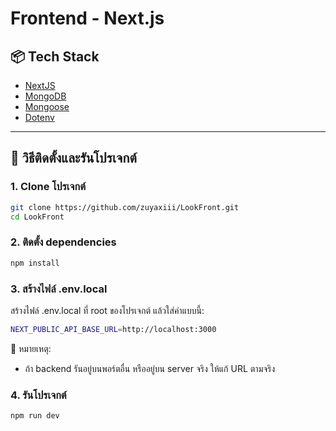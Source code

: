 # Frontend - Next.js

## 📦 Tech Stack
- [NextJS](https://nextjs.org)
- [MongoDB](https://www.mongodb.com/)
- [Mongoose](https://mongoosejs.com/)
- [Dotenv](https://www.npmjs.com/package/dotenv)

---

## 🚀 วิธีติดตั้งและรันโปรเจกต์

### 1. Clone โปรเจกต์
```bash
git clone https://github.com/zuyaxiii/LookFront.git
cd LookFront
```

### 2. ติดตั้ง dependencies
```bash
npm install
```
### 3. สร้างไฟล์ .env.local
สร้างไฟล์ .env.local ที่ root ของโปรเจกต์ แล้วใส่ค่าแบบนี้:
```bash
NEXT_PUBLIC_API_BASE_URL=http://localhost:3000
```
📝 หมายเหตุ:
- ถ้า backend รันอยู่บนพอร์ตอื่น หรืออยู่บน server จริง ให้แก้ URL ตามจริง

### 4. รันโปรเจกต์
```bash
npm run dev
```
